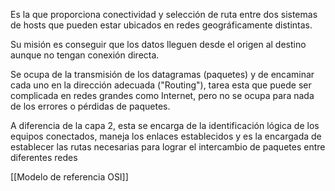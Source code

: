 Es la que proporciona conectividad y selección de ruta entre dos sistemas de hosts que pueden estar ubicados en redes geográficamente distintas. 

Su misión es conseguir que los datos lleguen desde el origen al destino aunque no tengan conexión directa.

Se ocupa de la transmisión de los datagramas (paquetes) y de encaminar cada uno en la dirección adecuada ("Routing"), tarea esta que puede ser complicada en redes grandes como Internet, pero no se ocupa para nada de los errores o pérdidas de paquetes. 

A diferencia de la capa 2, esta se encarga de la identificación lógica de los equipos conectados, maneja los enlaces establecidos y es la encargada de establecer las rutas necesarias para lograr el intercambio de paquetes entre diferentes redes

[[Modelo de referencia OSI]]